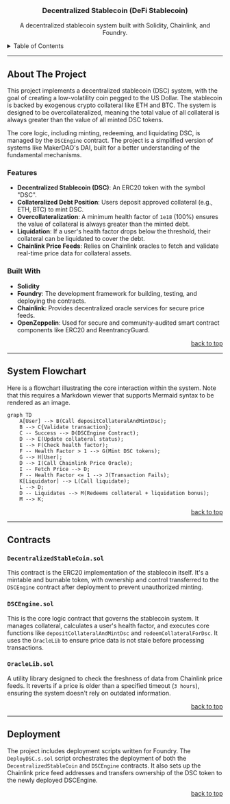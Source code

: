 <a id="readme-top"></a>

<br />
<div align="center"\>
   <h3 align="center"\>Decentralized Stablecoin (DeFi Stablecoin)</h3>
   <p align="center"\>
      A decentralized stablecoin system built with Solidity, Chainlink, and Foundry.
   </p>
</div>

<details>
   <summary>Table of Contents</summary>
   <ol>
      <li><a href="\#about-the-project"\>About The Project</a></li>
      <li><a href="\#features">Features</a></li>
      <li><a href="\#built-with">Built With</a></li>
      <li><a href="\#system-flowchart">System Flowchart</a></li>
      <li><a href="\#contracts">Contracts</a></li>
      <li><a href="\#deployment">Deployment</a></li>
   </ol>
</details>

-----

## About The Project

This project implements a decentralized stablecoin (DSC) system, with the goal of creating a low-volatility coin pegged to the US Dollar. The stablecoin is backed by exogenous crypto collateral like ETH and BTC. The system is designed to be overcollateralized, meaning the total value of all collateral is always greater than the value of all minted DSC tokens.

The core logic, including minting, redeeming, and liquidating DSC, is managed by the `DSCEngine` contract. The project is a simplified version of systems like MakerDAO's DAI, built for a better understanding of the fundamental mechanisms.

### Features

  * **Decentralized Stablecoin (DSC)**: An ERC20 token with the symbol "DSC".
  * **Collateralized Debt Position**: Users deposit approved collateral (e.g., ETH, BTC) to mint DSC.
  * **Overcollateralization**: A minimum health factor of `1e18` (100%) ensures the value of collateral is always greater than the minted debt.
  * **Liquidation**: If a user's health factor drops below the threshold, their collateral can be liquidated to cover the debt.
  * **Chainlink Price Feeds**: Relies on Chainlink oracles to fetch and validate real-time price data for collateral assets.

### Built With

  * **Solidity**
  * **Foundry**: The development framework for building, testing, and deploying the contracts.
  * **Chainlink**: Provides decentralized oracle services for secure price feeds.
  * **OpenZeppelin**: Used for secure and community-audited smart contract components like ERC20 and ReentrancyGuard.

<p align="right"><a href="\#readme-top">back to top</a></p>

-----

## System Flowchart

Here is a flowchart illustrating the core interaction within the system. Note that this requires a Markdown viewer that supports Mermaid syntax to be rendered as an image.

```mermaid
graph TD
    A[User] --> B(Call depositCollateralAndMintDsc);
    B --> C{Validate transaction};
    C -- Success --> D(DSCEngine Contract);
    D --> E(Update collateral status);
    E --> F(Check health factor);
    F -- Health Factor > 1 --> G(Mint DSC tokens);
    G --> H[User];
    D --> I(Call Chainlink Price Oracle);
    I -- Fetch Price --> D;
    F -- Health Factor <= 1 --> J(Transaction Fails);
    K[Liquidator] --> L(Call liquidate);
    L --> D;
    D -- Liquidates --> M(Redeems collateral + liquidation bonus);
    M --> K;
```

<p align="right"><a href="\#readme-top">back to top</a></p>

-----

## Contracts

### `DecentralizedStableCoin.sol`

This contract is the ERC20 implementation of the stablecoin itself. It's a mintable and burnable token, with ownership and control transferred to the `DSCEngine` contract after deployment to prevent unauthorized minting.

### `DSCEngine.sol`

This is the core logic contract that governs the stablecoin system. It manages collateral, calculates a user's health factor, and executes core functions like `depositCollateralAndMintDsc` and `redeemCollateralForDsc`. It uses the `OracleLib` to ensure price data is not stale before processing transactions.

### `OracleLib.sol`

A utility library designed to check the freshness of data from Chainlink price feeds. It reverts if a price is older than a specified timeout (`3 hours`), ensuring the system doesn't rely on outdated information.

<p align="right"><a href="\#readme-top">back to top</a></p>

-----

## Deployment

The project includes deployment scripts written for Foundry. The `DeployDSC.s.sol` script orchestrates the deployment of both the `DecentralizedStableCoin` and `DSCEngine` contracts. It also sets up the Chainlink price feed addresses and transfers ownership of the DSC token to the newly deployed DSCEngine.

<p align="right"><a href="\#readme-top">back to top</a></p>
